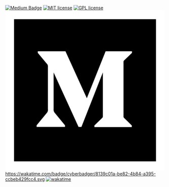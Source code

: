 [![Medium Badge](https://img.shields.io/badge/-Medium-757575?style=flat-quare&labelColor=757575&logo=Medium&logoColor=white&link=link)](https://medium.com/@42.mfdd) 
[![MIT license](https://img.shields.io/badge/License-MIT-blue.svg)](https://cyberbadgerr.mit-license.org/)
[![GPL license](https://img.shields.io/badge/License-GPL-blue.svg)](http://perso.crans.org/besson/LICENSE.html)
[![MEdium Badge](https://raw.githubusercontent.com/ionic-team/ionicons/20c396d8d717cac6e6cb208c8b5152020c53a0b8/src/svg/logo-medium.svg)](https://medium.com/@42.mfdd)
https://wakatime.com/badge/cyberbadger/8139c01a-be82-4b84-a395-ccbeb429fcc4.svg
[![wakatime](https://wakatime.com/badge/cyberbadger/8139c01a-be82-4b84-a395-ccbeb429fcc4.svg)](https://wakatime.com/@8139c01a-be82-4b84-a395-ccbeb429fcc4)
